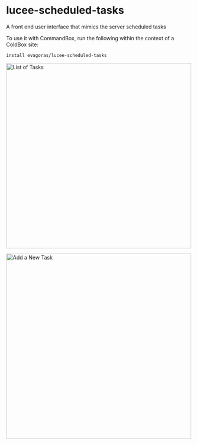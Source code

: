 # lucee-scheduled-tasks
A front end user interface that mimics the server scheduled tasks

To use it with CommandBox, run the following within the context of a ColdBox site:
```
install evagoras/lucee-scheduled-tasks
```

<img src="https://github.com/evagoras/lucee-scheduled-tasks/tree/master/includes/lucee-scheduled-tasks-list.png" 
	alt="List of Tasks" width="500">

<img src="https://github.com/evagoras/lucee-scheduled-tasks/tree/master/includes/lucee-scheduled-tasks-new.png" 
	alt="Add a New Task" width="500">